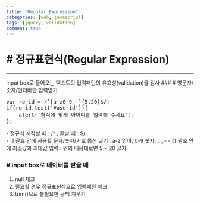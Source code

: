 ```yaml
---
title: "Regular Expression"
categories: [web, javascript]
tags: [jquery, validation]
comment: true
---
```


# # 정규표현식(Regular Expression)

<hr>
input box로 들어오는 텍스트의 입력패턴의 유효성(validation)을 검사
### # 영문자/숫자/언더바만 입력받기
<pre>
var re_id = /^[a-z0-9_-]{5,20}$/;
if(re_id.test('#userid')){
    alert('형식에 맞게 아이디를 입력해 주세요');
};
</pre>
- 정규식 시작할 때 : /^ , 끝날 때 : $/ <br> 
- [] 괄호 안에 사용할 문자/숫자/기호 옵션 넣기 : a-z 영어, 0-9 숫자, _ , - 
- {} 괄호 안에 최소값과 최대값 입력 : 위의 내용대로면 5 ~ 20 글자

<br>

### # input box로 데이터를 받을 때

1. null 체크
2. 필요할 경우 정규표현식으로 입력패턴 체크
3. trim()으로 불필요한 공백 지우기
